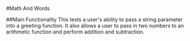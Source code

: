 #Math And Words

##Main Functionality
This tests a user's ability to pass a string parameter into a greeting function. It also allows a user to pass in two numbers to an arithmetic function and perform addition and subtraction. 
